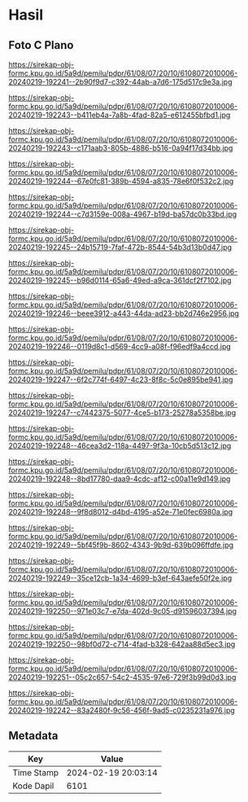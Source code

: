 # Hasil

## Foto C Plano

https://sirekap-obj-formc.kpu.go.id/5a9d/pemilu/pdpr/61/08/07/20/10/6108072010006-20240219-192241--2b90f9d7-c392-44ab-a7d6-175d517c9e3a.jpg

https://sirekap-obj-formc.kpu.go.id/5a9d/pemilu/pdpr/61/08/07/20/10/6108072010006-20240219-192243--b411eb4a-7a8b-4fad-82a5-e612455bfbd1.jpg

https://sirekap-obj-formc.kpu.go.id/5a9d/pemilu/pdpr/61/08/07/20/10/6108072010006-20240219-192243--c171aab3-805b-4886-b516-0a94f17d34bb.jpg

https://sirekap-obj-formc.kpu.go.id/5a9d/pemilu/pdpr/61/08/07/20/10/6108072010006-20240219-192244--67e0fc81-389b-4594-a835-78e6f0f532c2.jpg

https://sirekap-obj-formc.kpu.go.id/5a9d/pemilu/pdpr/61/08/07/20/10/6108072010006-20240219-192244--c7d3159e-008a-4967-b19d-ba57dc0b33bd.jpg

https://sirekap-obj-formc.kpu.go.id/5a9d/pemilu/pdpr/61/08/07/20/10/6108072010006-20240219-192245--24b15719-7faf-472b-8544-54b3d13b0d47.jpg

https://sirekap-obj-formc.kpu.go.id/5a9d/pemilu/pdpr/61/08/07/20/10/6108072010006-20240219-192245--b96d0114-65a6-49ed-a9ca-361dcf2f7102.jpg

https://sirekap-obj-formc.kpu.go.id/5a9d/pemilu/pdpr/61/08/07/20/10/6108072010006-20240219-192246--beee3912-a443-44da-ad23-bb2d746e2956.jpg

https://sirekap-obj-formc.kpu.go.id/5a9d/pemilu/pdpr/61/08/07/20/10/6108072010006-20240219-192246--0119d8c1-d569-4cc9-a08f-f96edf9a4ccd.jpg

https://sirekap-obj-formc.kpu.go.id/5a9d/pemilu/pdpr/61/08/07/20/10/6108072010006-20240219-192247--6f2c774f-6497-4c23-8f8c-5c0e895be941.jpg

https://sirekap-obj-formc.kpu.go.id/5a9d/pemilu/pdpr/61/08/07/20/10/6108072010006-20240219-192247--c7442375-5077-4ce5-b173-25278a5358be.jpg

https://sirekap-obj-formc.kpu.go.id/5a9d/pemilu/pdpr/61/08/07/20/10/6108072010006-20240219-192248--46cea3d2-118a-4497-9f3a-10cb5d513c12.jpg

https://sirekap-obj-formc.kpu.go.id/5a9d/pemilu/pdpr/61/08/07/20/10/6108072010006-20240219-192248--8bd17780-daa9-4cdc-af12-c00a11e9d149.jpg

https://sirekap-obj-formc.kpu.go.id/5a9d/pemilu/pdpr/61/08/07/20/10/6108072010006-20240219-192248--9f8d8012-d4bd-4195-a52e-71e0fec6980a.jpg

https://sirekap-obj-formc.kpu.go.id/5a9d/pemilu/pdpr/61/08/07/20/10/6108072010006-20240219-192249--5bf45f9b-8602-4343-9b9d-639b096ffdfe.jpg

https://sirekap-obj-formc.kpu.go.id/5a9d/pemilu/pdpr/61/08/07/20/10/6108072010006-20240219-192249--35ce12cb-1a34-4699-b3ef-643aefe50f2e.jpg

https://sirekap-obj-formc.kpu.go.id/5a9d/pemilu/pdpr/61/08/07/20/10/6108072010006-20240219-192250--971e03c7-e7da-402d-9c05-d91596037394.jpg

https://sirekap-obj-formc.kpu.go.id/5a9d/pemilu/pdpr/61/08/07/20/10/6108072010006-20240219-192250--98bf0d72-c714-4fad-b328-642aa88d5ec3.jpg

https://sirekap-obj-formc.kpu.go.id/5a9d/pemilu/pdpr/61/08/07/20/10/6108072010006-20240219-192251--05c2c657-54c2-4535-97e6-729f3b99d0d3.jpg

https://sirekap-obj-formc.kpu.go.id/5a9d/pemilu/pdpr/61/08/07/20/10/6108072010006-20240219-192242--83a2480f-9c56-456f-9ad5-c0235231a976.jpg


## Metadata

| Key        | Value               |
| ---------- | ------------------- |
| Time Stamp | 2024-02-19 20:03:14 |
| Kode Dapil | 6101                |



